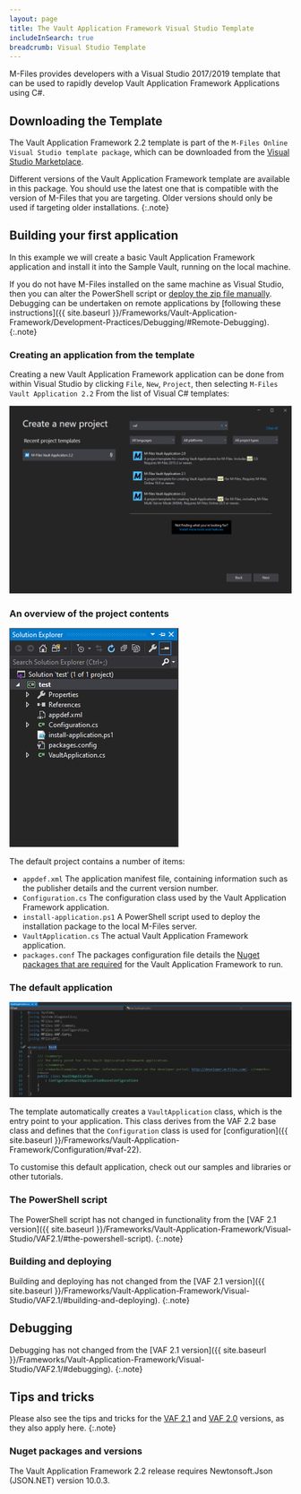 ```yaml
---
layout: page
title: The Vault Application Framework Visual Studio Template
includeInSearch: true
breadcrumb: Visual Studio Template
---
```


M-Files provides developers with a Visual Studio 2017/2019 template that can be used to rapidly develop Vault Application Framework Applications using C#.

## Downloading the Template

The Vault Application Framework 2.2 template is part of the `M-Files Online Visual Studio template package`, which can be downloaded from the [Visual Studio Marketplace](https://marketplace.visualstudio.com/items?itemName=M-Files.MFilesVisualStudioExtensions).

Different versions of the Vault Application Framework template are available in this package.  You should use the latest one that is compatible with the version of M-Files that you are targeting.  Older versions should only be used if targeting older installations.
{:.note}

## Building your first application

In this example we will create a basic Vault Application Framework application and install it into the Sample Vault, running on the local machine.

If you do not have M-Files installed on the same machine as Visual Studio, then you can alter the PowerShell script or [deploy the zip file manually](#manual-deployment).  Debugging can be undertaken on remote applications by [following these instructions]({{ site.baseurl }}/Frameworks/Vault-Application-Framework/Development-Practices/Debugging/#Remote-Debugging).
{:.note}

### Creating an application from the template

Creating a new Vault Application Framework application can be done from within Visual Studio by clicking `File`, `New`, `Project`, then selecting `M-Files Vault Application 2.2` From the list of Visual C# templates:

![Creating a new project](create-new-project.png)

### An overview of the project contents

![The project contents](solution-explorer.png)

The default project contains a number of items:

* `appdef.xml`
The application manifest file, containing information such as the publisher details and the current version number.
* `Configuration.cs`
The configuration class used by the Vault Application Framework application.
* `install-application.ps1`
A PowerShell script used to deploy the installation package to the local M-Files server.
* `VaultApplication.cs`
The actual Vault Application Framework application.
* `packages.conf`
The packages configuration file details the [Nuget packages that are required](https://docs.microsoft.com/en-us/nuget/consume-packages/package-restore) for the Vault Application Framework to run.

### The default application

![The default application](default-application.png)

The template automatically creates a `VaultApplication` class, which is the entry point to your application.  This class derives from the VAF 2.2 base class and defines that the `Configuration` class is used for [configuration]({{ site.baseurl }}/Frameworks/Vault-Application-Framework/Configuration/#vaf-22).

To customise this default application, check out our samples and libraries or other tutorials.

### The PowerShell script

The PowerShell script has not changed in functionality from the [VAF 2.1 version]({{ site.baseurl }}/Frameworks/Vault-Application-Framework/Visual-Studio/VAF2.1/#the-powershell-script).
{:.note}

### Building and deploying

Building and deploying has not changed from the [VAF 2.1 version]({{ site.baseurl }}/Frameworks/Vault-Application-Framework/Visual-Studio/VAF2.1/#building-and-deploying).
{:.note}

## Debugging

Debugging has not changed from the [VAF 2.1 version]({{ site.baseurl }}/Frameworks/Vault-Application-Framework/Visual-Studio/VAF2.1/#debugging).
{:.note}

## Tips and tricks

Please also see the tips and tricks for the [VAF 2.1](/Frameworks/Vault-Application-Framework/Visual-Studio/VAF2.1/#tips-and-tricks) and [VAF 2.0](/Frameworks/Vault-Application-Framework/Visual-Studio/VAF2.0/#tips-and-tricks) versions, as they also apply here.
{:.note}

### Nuget packages and versions

The Vault Application Framework 2.2 release requires Newtonsoft.Json (JSON.NET) version 10.0.3.
